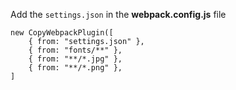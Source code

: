 Add the `settings.json` in the **webpack.config.js** file

```JS
new CopyWebpackPlugin([
    { from: "settings.json" },
    { from: "fonts/**" },
    { from: "**/*.jpg" },
    { from: "**/*.png" },
]
```